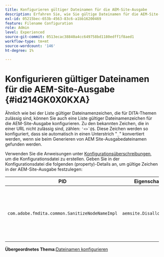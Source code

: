 ```yaml
---
title: Konfigurieren gültiger Dateinamen für die AEM-Site-Ausgabe
description: Erfahren Sie, wie Sie gültige Dateinamen für die AEM-Site-Ausgabe konfigurieren
exl-id: 05215bec-653b-4563-83c6-a1bb16200469
feature: Filename Configuration
role: Admin
level: Experienced
source-git-commit: 0513ecac38840a4cc649758bd1180edff1f8aed1
workflow-type: tm+mt
source-wordcount: '146'
ht-degree: 1%

---
```


# Konfigurieren gültiger Dateinamen für die AEM-Site-Ausgabe {#id214GK0X0KXA}

Ähnlich wie bei der Liste gültiger Dateinamenzeichen, die für DITA-Themen zulässig sind, können Sie auch eine Liste gültiger Dateinamenzeichen für die AEM-Site-Ausgabe konfigurieren. Zu den bekannten Zeichen, die in einer URL nicht zulässig sind, zählen: ``'<>`@$``. Diese Zeichen werden so konfiguriert, dass sie automatisch in einen Unterstrich &quot;`_`&quot; konvertiert werden, wenn sie beim Generieren von AEM Site-Ausgabedateinamen gefunden werden.

Verwenden Sie die Anweisungen unter [Konfigurationsüberschreibungen](download-install-additional-config-override.md#), um die Konfigurationsdatei zu erstellen. Geben Sie in der Konfigurationsdatei die folgenden \(property\)-Details an, um gültige Zeichen in der AEM-Site-Ausgabe festzulegen:

| PID | Eigenschaftsschlüssel | Eigenschaftswert |
|---|------------|--------------|
| `com.adobe.fmdita.common.SanitizeNodeNameImpl` | `aemsite.DisallowedFileNameChars` | Fügen Sie in den Ausgabedateinamen der AEM-Site Zeichen hinzu, die Sie durch einen Unterstrich ersetzen möchten. <br> **Standardwert**: ``'<\>\`@$`` |

**Übergeordnetes Thema:**&#x200B;[&#x200B; Dateinamen konfigurieren](conf-file-names.md)
